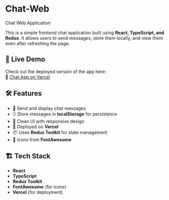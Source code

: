 # Chat-Web
Chat Web Application

This is a simple frontend chat application built using **React, TypeScript, and Redux**. It allows users to send messages, store them locally, and view them even after refreshing the page.

## 🚀 Live Demo
Check out the deployed version of the app here:  
🔗 [Chat App on Vercel](https://front-kb55cbkur-nguyen-quys-projects-bd212c70.vercel.app)

## 🛠️ Features
- 💬 Send and display chat messages
- 🗄️ Store messages in **localStorage** for persistence
- 🎨 Clean UI with responsive design
- 🚀 Deployed on **Vercel**
- 📦 Uses **Redux Toolkit** for state management
- 🎨 Icons from **FontAwesome**

## 🏗️ Tech Stack
- **React**
- **TypeScript**
- **Redux Toolkit**
- **FontAwesome** (for icons)
- **Vercel** (for deployment)